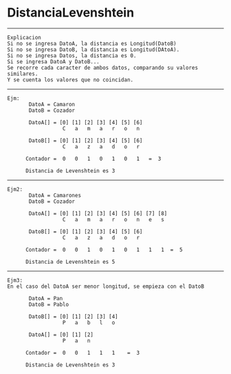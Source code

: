 # DistanciaLevenshtein
-------------------------------------------------------------------------------
```
Explicacion
Si no se ingresa DatoA, la distancia es Longitud(DatoB)
Si no se ingresa DatoB, la distancia es Longitud(DAtoA).
Si no se ingresa Datos, la distancia es 0.
Si se ingresa DatoA y DatoB...
Se recorre cada caracter de ambos datos, comparando su valores similares.
Y se cuenta los valores que no coincidan.
```
-------------------------------------------------------------------------------
```
Ejm:
       DatoA = Camaron
       DatoB = Cozador

       DatoA[] = [0] [1] [2] [3] [4] [5] [6]
                  C   a   m   a   r   o   n

       DatoB[] = [0] [1] [2] [3] [4] [5] [6]
                  C   a   z   a   d   o   r

      Contador =  0   0   1   0   1   0   1   =  3 

      Distancia de Levenshtein es 3  

```
-------------------------------------------------------------------------------
```
Ejm2:
       DatoA = Camarones
       DatoB = Cozador

       DatoA[] = [0] [1] [2] [3] [4] [5] [6] [7] [8]
                  C   a   m   a   r   o   n   e   s

       DatoB[] = [0] [1] [2] [3] [4] [5] [6]
                  C   a   z   a   d   o   r

      Contador =  0   0   1   0   1   0   1   1   1  =  5 

      Distancia de Levenshtein es 5 

```
-------------------------------------------------------------------------------
```
Ejm3:  
En el caso del DatoA ser menor longitud, se empieza con el DatoB

       DatoA = Pan
       DatoB = Pablo

       DatoB[] = [0] [1] [2] [3] [4] 
                  P   a   b   l   o  

       DatoA[] = [0] [1] [2] 
                  P   a   n    

      Contador =  0   0   1   1   1    =  3 

      Distancia de Levenshtein es 3

```
